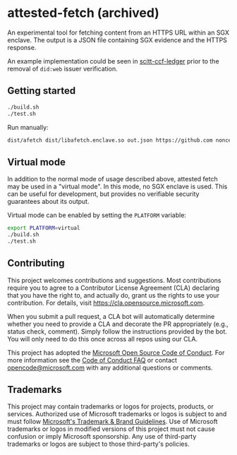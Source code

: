 # attested-fetch (archived)

An experimental tool for fetching content from an HTTPS URL within an SGX enclave.
The output is a JSON file containing SGX evidence and the HTTPS response.

An example implementation could be seen in [scitt-ccf-ledger](https://github.com/microsoft/scitt-ccf-ledger/blob/97799deb0d7f64690cc100102539ff9731ad5b7b/.gitmodules) prior to the removal of `did:web` issuer verification.

## Getting started

```sh
./build.sh
./test.sh
```

Run manually:
```sh
dist/afetch dist/libafetch.enclave.so out.json https://github.com nonce42
```

## Virtual mode

In addition to the normal mode of usage described above, attested fetch may be
used in a "virtual mode". In this mode, no SGX enclave is used. This can be
useful for development, but provides no verifiable security guarantees about
its output.

Virtual mode can be enabled by setting the `PLATFORM` variable:
```sh
export PLATFORM=virtual
./build.sh
./test.sh
```

## Contributing

This project welcomes contributions and suggestions.  Most contributions require you to agree to a
Contributor License Agreement (CLA) declaring that you have the right to, and actually do, grant us
the rights to use your contribution. For details, visit https://cla.opensource.microsoft.com.

When you submit a pull request, a CLA bot will automatically determine whether you need to provide
a CLA and decorate the PR appropriately (e.g., status check, comment). Simply follow the instructions
provided by the bot. You will only need to do this once across all repos using our CLA.

This project has adopted the [Microsoft Open Source Code of Conduct](https://opensource.microsoft.com/codeofconduct/).
For more information see the [Code of Conduct FAQ](https://opensource.microsoft.com/codeofconduct/faq/) or
contact [opencode@microsoft.com](mailto:opencode@microsoft.com) with any additional questions or comments.

## Trademarks

This project may contain trademarks or logos for projects, products, or services. Authorized use of Microsoft 
trademarks or logos is subject to and must follow 
[Microsoft's Trademark & Brand Guidelines](https://www.microsoft.com/en-us/legal/intellectualproperty/trademarks/usage/general).
Use of Microsoft trademarks or logos in modified versions of this project must not cause confusion or imply Microsoft sponsorship.
Any use of third-party trademarks or logos are subject to those third-party's policies.
